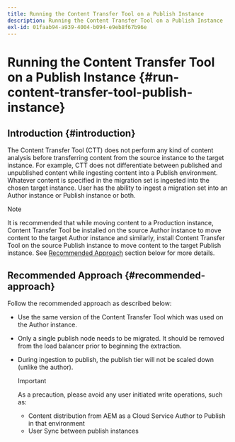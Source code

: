 ```yaml
---
title: Running the Content Transfer Tool on a Publish Instance
description: Running the Content Transfer Tool on a Publish Instance
exl-id: 01faab94-a939-4004-b094-e9eb8f67b96e
---
```

# Running the Content Transfer Tool on a Publish Instance {#run-content-transfer-tool-publish-instance}

## Introduction {#introduction}

The Content Transfer Tool (CTT) does not perform any kind of content analysis before transferring content from the source instance to the target instance. For example, CTT does not differentiate between published and unpublished content while ingesting content into a Publish environment. Whatever content is specified in the migration set is ingested into the chosen target instance. User has the ability to ingest a migration set into an Author instance or Publish instance or both. 

>[!NOTE]
>It is recommended that while moving content to a Production instance, Content Transfer Tool be installed on the source Author instance to move content to the target Author instance and similarly, install Content Transfer Tool on the source Publish instance to move content to the target Publish instance. See [Recommended Approach](#recommended-approach) section below for more details.

## Recommended Approach {#recommended-approach}

Follow the recommended approach as described below:

* Use the same version of the Content Transfer Tool which was used on the Author instance.

* Only a single publish node needs to be migrated. It should be removed from the load balancer prior to beginning the extraction.

* During ingestion to publish, the publish tier will not be scaled down (unlike the author). 

   >[!IMPORTANT]
   >As a precaution, please avoid any user initiated write operations, such as:
   > * Content distribution from AEM as a Cloud Service Author to Publish in that environment 
   > * User Sync between publish instances
